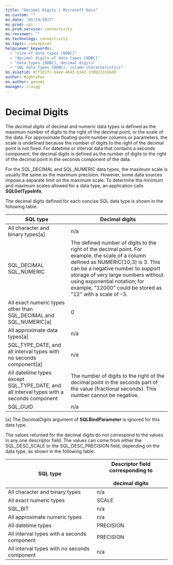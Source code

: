 ```yaml
---
title: "Decimal Digits | Microsoft Docs"
ms.custom: ""
ms.date: "01/19/2017"
ms.prod: sql
ms.prod_service: connectivity
ms.reviewer: ""
ms.technology: connectivity
ms.topic: conceptual
helpviewer_keywords: 
  - "size of data types [ODBC]"
  - "decimal digits of data types [ODBC]"
  - "data types [ODBC], decimal digits"
  - "SQL data types [ODBC], column characteristics"
ms.assetid: 07f3d1fc-b4ee-4693-b342-330b2231b6d0
author: MightyPen
ms.author: genemi
manager: craigg
---
```

# Decimal Digits
The *decimal digits* of decimal and numeric data types is defined as the maximum number of digits to the right of the decimal point, or the scale of the data. For approximate floating-point number columns or parameters, the scale is undefined because the number of digits to the right of the decimal point is not fixed. For datetime or interval data that contains a seconds component, the decimal digits is defined as the number of digits to the right of the decimal point in the seconds component of the data.  
  
 For the SQL_DECIMAL and SQL_NUMERIC data types, the maximum scale is usually the same as the maximum precision. However, some data sources impose a separate limit on the maximum scale. To determine the minimum and maximum scales allowed for a data type, an application calls **SQLGetTypeInfo**.  
  
 The decimal digits defined for each concise SQL data type is shown in the following table.  
  
|SQL type|Decimal digits|  
|--------------|--------------------|  
|All character and binary types[a]|n/a|  
|SQL_DECIMAL<br />SQL_NUMERIC|The defined number of digits to the right of the decimal point. For example, the scale of a column defined as NUMERIC(10,3) is 3. This can be a negative number to support storage of very large numbers without using exponential notation; for example, "12000" could be stored as "12" with a scale of –3.|  
|All exact numeric types other than SQL_DECIMAL and SQL_NUMERIC[a]|0|  
|All approximate data types[a]|n/a|  
|SQL_TYPE_DATE, and all interval types with no seconds component[a]|n/a|  
|All datetime types except SQL_TYPE_DATE, and all interval types with a seconds component|The number of digits to the right of the decimal point in the seconds part of the value (fractional seconds). This number cannot be negative.|  
|SQL_GUID|n/a|  
  
 [a]   The *DecimalDigits* argument of **SQLBindParameter** is ignored for this data type.  
  
 The values returned for the decimal digits do not correspond to the values in any one descriptor field. The values can come from either the SQL_DESC_SCALE or the SQL_DESC_PRECISION field, depending on the data type, as shown in the following table.  
  
|SQL type|Descriptor field corresponding to<br /><br /> decimal digits|  
|--------------|----------------------------------------------------------|  
|All character and binary types|n/a|  
|All exact numeric types|SCALE|  
|SQL_BIT|n/a|  
|All approximate numeric types|n/a|  
|All datetime types|PRECISION|  
|All interval types with a seconds component|PRECISION|  
|All interval types with no seconds component|n/a|
